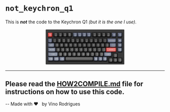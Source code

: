 # `not_keychron_q1`

This is ***not*** the code to the Keychron Q1 *(but it is the one I use)*.

<center><img src="docs/image-00.png" width="50%"></center>

***

## Please read the [HOW2COMPILE.md](HOW2COMPILE.md) file for instructions on how to use this code.

-- Made with :heart: &nbsp; by Vino Rodrigues
